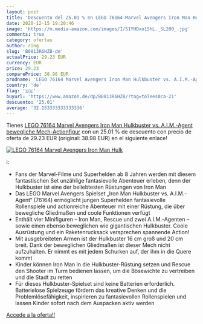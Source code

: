 ```yaml
---
layout: post
title: 'Descuento del 25.01 % en LEGO 76164 Marvel Avengers Iron Man Hulk'
date: 2020-12-15 19:20:46
image: 'https://m.media-amazon.com/images/I/51YHDxo1ShL._SL200_.jpg'
comments: true
category: ofertas
author: ring
slug: 'B0813R6HZB-de'
actualPrice: 29.23 EUR
currency: EUR
price: 29.23
comparePrice: 38.98 EUR
prodname: 'LEGO 76164 Marvel Avengers Iron Man Hulkbuster vs. A.I.M.-Agent  bewegliche Mech-Actionfigur'
country: 'de'
flag: '🇩🇪'
buyurl: 'https://www.amazon.de/dp/B0813R6HZB/?tag=tolees0ca-21'
descuento: '25.01'
average: '32.153333333333336'
---
```


Tienes [LEGO 76164 Marvel Avengers Iron Man Hulkbuster vs. A.I.M.-Agent  bewegliche Mech-Actionfigur](https://www.amazon.de/dp/B0813R6HZB/?tag=tolees0ca-21) con un 25.01 % de descuento con precio de oferta de 29.23 EUR (original: 38.98 EUR) en el siguiente enlace!

[![LEGO 76164 Marvel Avengers Iron Man Hulk](https://m.media-amazon.com/images/I/51YHDxo1ShL._SL200_.jpg)](https://www.amazon.de/dp/B0813R6HZB/?tag=tolees0ca-21)

ℹ️:

- Fans der Marvel-Filme und Superhelden ab 8 Jahren werden mit diesem fantastischen Set unzählige fantasievolle Abenteuer erleben, denn der Hulkbuster ist eine der beliebtesten Rüstungen von Iron Man
- Das LEGO Marvel Avengers Spielset „Iron Man Hulkbuster vs. A.I.M.-Agent“ (76164) ermöglicht jungen Superhelden fantasievolle Rollenspiele und actionreiche Abenteuer mit einer Rüstung, die über bewegliche Gliedmaßen und coole Funktionen verfügt
- Enthält vier Minifiguren – Iron Man, Rescue und zwei A.I.M.-Agenten – sowie einen ebenso beweglichen wie gigantischen Hulkbuster. Coole Ausrüstung und ein Raketenrucksack versprechen spannende Action!
- Mit ausgebreiteten Armen ist der Hulkbuster 16 cm groß und 20 cm breit. Dank der beweglichen Gliedmaßen ist dieser Mech nicht aufzuhalten. Er nimmt es mit jedem Schurken auf, der ihm in die Quere kommt
- Kinder können Iron Man in die Hulkbuster-Rüstung setzen und Rescue den Shooter im Turm bedienen lassen, um die Bösewichte zu vertreiben und die Stadt zu retten
- Für dieses Hulkbuster-Spielset sind keine Batterien erforderlich. Batterielose Spielzeuge fördern das kreative Denken und die Problemlösefähigkeit, inspirieren zu fantasievollen Rollenspielen und lassen Kinder sofort nach dem Auspacken aktiv werden

[Accede a la oferta!!](https://www.amazon.de/dp/B0813R6HZB/?tag=tolees0ca-21)
